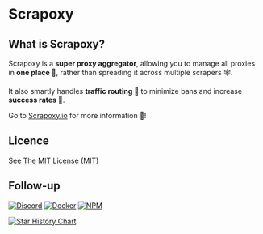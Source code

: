 # Scrapoxy

## What is Scrapoxy?

Scrapoxy is a **super proxy aggregator**, allowing you to manage all proxies in **one place 🎯**,
rather than spreading it across multiple scrapers 🕸️.

It also smartly handles **traffic routing 🔀** to minimize bans and increase **success rates 🚀**.

Go to [Scrapoxy.io](https://scrapoxy.io) for more information 🚀!


## Licence

See [The MIT License (MIT)](LICENCE.md)


## Follow-up

[![Discord](https://img.shields.io/discord/1095676356496461934?logo=discord&label=Discord&color=7289da&style=flat-square)](https://discord.gg/ktNGGwZnUD)
[![Docker](https://img.shields.io/docker/v/fabienvauchelles/scrapoxy?logo=docker&label=Docker&style=flat-square)](https://hub.docker.com/r/fabienvauchelles/scrapoxy)
[![NPM](https://img.shields.io/npm/v/scrapoxy?label=NPM&color=bc3433&style=flat-square)](https://www.npmjs.com/package/scrapoxy)

[![Star History Chart](https://api.star-history.com/svg?repos=fabienvauchelles/scrapoxy&type=Timeline)](https://star-history.com/#fabienvauchelles/scrapoxy&Timeline)
